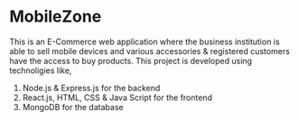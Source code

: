 # MobileZone
This is an E-Commerce web application where the business institution is able to sell mobile devices and various accessories & registered customers have the access to buy products. This project is developed using technoligies like,
1. Node.js & Express.js for the backend
2. React.js, HTML, CSS & Java Script for the frontend
3. MongoDB for the database
